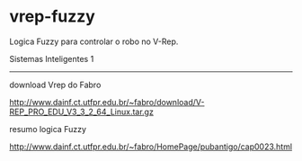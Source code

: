 # vrep-fuzzy
Logica Fuzzy para controlar o robo no V-Rep.

Sistemas Inteligentes 1

----------

download Vrep do Fabro

http://www.dainf.ct.utfpr.edu.br/~fabro/download/V-REP_PRO_EDU_V3_3_2_64_Linux.tar.gz

resumo logica Fuzzy

http://www.dainf.ct.utfpr.edu.br/~fabro/HomePage/pubantigo/cap0023.html


